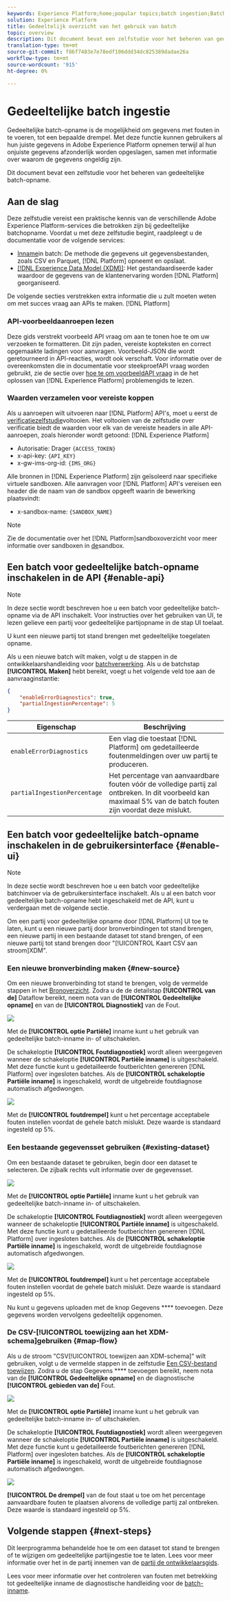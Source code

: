 ```yaml
---
keywords: Experience Platform;home;popular topics;batch ingestion;Batch ingestion;partial ingestion;Partial ingestion;Retrieve error;retrieve error;Partial batch ingestion;partial batch ingestion;partial;ingestion;Ingestion;
solution: Experience Platform
title: Gedeeltelijk overzicht van het gebruik van batch
topic: overview
description: Dit document bevat een zelfstudie voor het beheren van gedeeltelijke batch-opname.
translation-type: tm+mt
source-git-commit: f86f7483e7e78edf106ddd34dc825389dadae26a
workflow-type: tm+mt
source-wordcount: '915'
ht-degree: 0%

---
```



# Gedeeltelijke batch ingestie

Gedeeltelijke batch-opname is de mogelijkheid om gegevens met fouten in te voeren, tot een bepaalde drempel. Met deze functie kunnen gebruikers al hun juiste gegevens in Adobe Experience Platform opnemen terwijl al hun onjuiste gegevens afzonderlijk worden opgeslagen, samen met informatie over waarom de gegevens ongeldig zijn.

Dit document bevat een zelfstudie voor het beheren van gedeeltelijke batch-opname.

## Aan de slag

Deze zelfstudie vereist een praktische kennis van de verschillende Adobe Experience Platform-services die betrokken zijn bij gedeeltelijke batchopname. Voordat u met deze zelfstudie begint, raadpleegt u de documentatie voor de volgende services:

- [Inname](./overview.md)in batch: De methode die gegevens uit gegevensbestanden, zoals CSV en Parquet, [!DNL Platform] opneemt en opslaat.
- [[!DNL Experience Data Model (XDM)]](../../xdm/home.md): Het gestandaardiseerde kader waardoor de gegevens van de klantenervaring worden [!DNL Platform] georganiseerd.

De volgende secties verstrekken extra informatie die u zult moeten weten om met succes vraag aan APIs te maken. [!DNL Platform]

### API-voorbeeldaanroepen lezen

Deze gids verstrekt voorbeeld API vraag om aan te tonen hoe te om uw verzoeken te formatteren. Dit zijn paden, vereiste kopteksten en correct opgemaakte ladingen voor aanvragen. Voorbeeld-JSON die wordt geretourneerd in API-reacties, wordt ook verschaft. Voor informatie over de overeenkomsten die in documentatie voor steekproefAPI vraag worden gebruikt, zie de sectie over [hoe te om voorbeeldAPI vraag](../../landing/troubleshooting.md#how-do-i-format-an-api-request) in de het oplossen van [!DNL Experience Platform] problemengids te lezen.

### Waarden verzamelen voor vereiste koppen

Als u aanroepen wilt uitvoeren naar [!DNL Platform] API&#39;s, moet u eerst de [verificatiezelfstudie](../../tutorials/authentication.md)voltooien. Het voltooien van de zelfstudie over verificatie biedt de waarden voor elk van de vereiste headers in alle API-aanroepen, zoals hieronder wordt getoond: [!DNL Experience Platform]

- Autorisatie: Drager `{ACCESS_TOKEN}`
- x-api-key: `{API_KEY}`
- x-gw-ims-org-id: `{IMS_ORG}`

Alle bronnen in [!DNL Experience Platform] zijn geïsoleerd naar specifieke virtuele sandboxen. Alle aanvragen voor [!DNL Platform] API&#39;s vereisen een header die de naam van de sandbox opgeeft waarin de bewerking plaatsvindt:

- x-sandbox-name: `{SANDBOX_NAME}`

>[!NOTE]
>
>Zie de documentatie over het [!DNL Platform]sandboxoverzicht voor meer informatie over sandboxen in [de](../../sandboxes/home.md)sandbox.

## Een batch voor gedeeltelijke batch-opname inschakelen in de API {#enable-api}

>[!NOTE]
>
>In deze sectie wordt beschreven hoe u een batch voor gedeeltelijke batch-opname via de API inschakelt. Voor instructies over het gebruiken van UI, te lezen gelieve een partij voor gedeeltelijke partijopname in de stap UI [](#enable-ui) toelaat.

U kunt een nieuwe partij tot stand brengen met gedeeltelijke toegelaten opname.

Als u een nieuwe batch wilt maken, volgt u de stappen in de ontwikkelaarshandleiding voor [batchverwerking](./api-overview.md). Als u de batchstap **[!UICONTROL Maken]** hebt bereikt, voegt u het volgende veld toe aan de aanvraaginstantie:

```json
{
    "enableErrorDiagnostics": true,
    "partialIngestionPercentage": 5
}
```

| Eigenschap | Beschrijving |
| -------- | ----------- |
| `enableErrorDiagnostics` | Een vlag die toestaat [!DNL Platform] om gedetailleerde foutenmeldingen over uw partij te produceren. |
| `partialIngestionPercentage` | Het percentage van aanvaardbare fouten vóór de volledige partij zal ontbreken. In dit voorbeeld kan maximaal 5% van de batch fouten zijn voordat deze mislukt. |


## Een batch voor gedeeltelijke batch-opname inschakelen in de gebruikersinterface {#enable-ui}

>[!NOTE]
>
>In deze sectie wordt beschreven hoe u een batch voor gedeeltelijke batchinvoer via de gebruikersinterface inschakelt. Als u al een batch voor gedeeltelijke batch-opname hebt ingeschakeld met de API, kunt u verdergaan met de volgende sectie.

Om een partij voor gedeeltelijke opname door [!DNL Platform] UI toe te laten, kunt u een nieuwe partij door bronverbindingen tot stand brengen, een nieuwe partij in een bestaande dataset tot stand brengen, of een nieuwe partij tot stand brengen door &quot;[!UICONTROL Kaart CSV aan stroom]XDM&quot;.

### Een nieuwe bronverbinding maken {#new-source}

Om een nieuwe bronverbinding tot stand te brengen, volg de vermelde stappen in het [Bronoverzicht](../../sources/home.md). Zodra u de de detailstap **[!UICONTROL van de]** Dataflow bereikt, neem nota van de **[!UICONTROL Gedeeltelijke opname]** en van de **[!UICONTROL Diagnostiek]** van de Fout.

![](../images/batch-ingestion/partial-ingestion/configure-batch.png)

Met de **[!UICONTROL optie Partiële]** inname kunt u het gebruik van gedeeltelijke batch-inname in- of uitschakelen.

De schakeloptie **[!UICONTROL Foutdiagnostiek]** wordt alleen weergegeven wanneer de schakeloptie **[!UICONTROL Partiële inname]** is uitgeschakeld. Met deze functie kunt u gedetailleerde foutberichten genereren [!DNL Platform] over ingesloten batches. Als de **[!UICONTROL schakeloptie Partiële inname]** is ingeschakeld, wordt de uitgebreide foutdiagnose automatisch afgedwongen.

![](../images/batch-ingestion/partial-ingestion/configure-batch-partial-ingestion-focus.png)

Met de **[!UICONTROL foutdrempel]** kunt u het percentage acceptabele fouten instellen voordat de gehele batch mislukt. Deze waarde is standaard ingesteld op 5%.

### Een bestaande gegevensset gebruiken {#existing-dataset}

Om een bestaande dataset te gebruiken, begin door een dataset te selecteren. De zijbalk rechts vult informatie over de gegevensset.

![](../images/batch-ingestion/partial-ingestion/monitor-dataset.png)

Met de **[!UICONTROL optie Partiële]** inname kunt u het gebruik van gedeeltelijke batch-inname in- of uitschakelen.

De schakeloptie **[!UICONTROL Foutdiagnostiek]** wordt alleen weergegeven wanneer de schakeloptie **[!UICONTROL Partiële inname]** is uitgeschakeld. Met deze functie kunt u gedetailleerde foutberichten genereren [!DNL Platform] over ingesloten batches. Als de **[!UICONTROL schakeloptie Partiële inname]** is ingeschakeld, wordt de uitgebreide foutdiagnose automatisch afgedwongen.

![](../images/batch-ingestion/partial-ingestion/monitor-dataset-partial-ingestion-focus.png)

Met de **[!UICONTROL foutdrempel]** kunt u het percentage acceptabele fouten instellen voordat de gehele batch mislukt. Deze waarde is standaard ingesteld op 5%.

Nu kunt u gegevens uploaden met de knop Gegevens **** toevoegen. Deze gegevens worden vervolgens gedeeltelijk opgenomen.

### De CSV-[!UICONTROL toewijzing aan het XDM-schema]gebruiken {#map-flow}

Als u de stroom &quot;CSV[!UICONTROL toewijzen aan XDM-schema]&quot; wilt gebruiken, volgt u de vermelde stappen in de zelfstudie [Een CSV-bestand toewijzen](../tutorials/map-a-csv-file.md). Zodra u de stap Gegevens **** toevoegen bereikt, neem nota van de **[!UICONTROL Gedeeltelijke opname]** en de diagnostische **[!UICONTROL gebieden van de]** Fout.

![](../images/batch-ingestion/partial-ingestion/xdm-csv-workflow.png)

Met de **[!UICONTROL optie Partiële]** inname kunt u het gebruik van gedeeltelijke batch-inname in- of uitschakelen.

De schakeloptie **[!UICONTROL Foutdiagnostiek]** wordt alleen weergegeven wanneer de schakeloptie **[!UICONTROL Partiële inname]** is uitgeschakeld. Met deze functie kunt u gedetailleerde foutberichten genereren [!DNL Platform] over ingesloten batches. Als de **[!UICONTROL schakeloptie Partiële inname]** is ingeschakeld, wordt de uitgebreide foutdiagnose automatisch afgedwongen.

![](../images/batch-ingestion/partial-ingestion/xdm-csv-workflow-partial-ingestion-focus.png)

**[!UICONTROL De drempel]** van de fout staat u toe om het percentage aanvaardbare fouten te plaatsen alvorens de volledige partij zal ontbreken. Deze waarde is standaard ingesteld op 5%.

## Volgende stappen {#next-steps}

Dit leerprogramma behandelde hoe te om een dataset tot stand te brengen of te wijzigen om gedeeltelijke partijingestie toe te laten. Lees voor meer informatie over het in de partij innemen van de [partij de ontwikkelaarsgids](./api-overview.md).

Lees voor meer informatie over het controleren van fouten met betrekking tot gedeeltelijke inname de diagnostische handleiding voor de [batch-inname](../quality/error-diagnostics.md).
